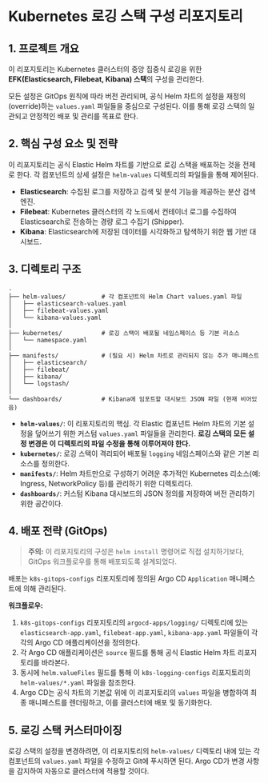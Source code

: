 # Kubernetes 로깅 스택 구성 리포지토리

## 1. 프로젝트 개요

이 리포지토리는 Kubernetes 클러스터의 중앙 집중식 로깅을 위한 **EFK(Elasticsearch, Filebeat, Kibana) 스택**의 구성을 관리한다.

모든 설정은 GitOps 원칙에 따라 버전 관리되며, 공식 Helm 차트의 설정을 재정의(override)하는 `values.yaml` 파일들을 중심으로 구성된다. 이를 통해 로깅 스택의 일관되고 안정적인 배포 및 관리를 목표로 한다.

## 2. 핵심 구성 요소 및 전략

이 리포지토리는 공식 Elastic Helm 차트를 기반으로 로깅 스택을 배포하는 것을 전제로 한다. 각 컴포넌트의 상세 설정은 `helm-values` 디렉토리의 파일들을 통해 제어된다.

-   **Elasticsearch**: 수집된 로그를 저장하고 검색 및 분석 기능을 제공하는 분산 검색 엔진.
-   **Filebeat**: Kubernetes 클러스터의 각 노드에서 컨테이너 로그를 수집하여 Elasticsearch로 전송하는 경량 로그 수집기 (Shipper).
-   **Kibana**: Elasticsearch에 저장된 데이터를 시각화하고 탐색하기 위한 웹 기반 대시보드.

## 3. 디렉토리 구조

```
.
├── helm-values/          # 각 컴포넌트의 Helm Chart values.yaml 파일
│   ├── elasticsearch-values.yaml
│   ├── filebeat-values.yaml
│   └── kibana-values.yaml
│
├── kubernetes/           # 로깅 스택이 배포될 네임스페이스 등 기본 리소스
│   └── namespace.yaml
│
├── manifests/            # (필요 시) Helm 차트로 관리되지 않는 추가 매니페스트
│   ├── elasticsearch/
│   ├── filebeat/
│   ├── kibana/
│   └── logstash/
│
└── dashboards/           # Kibana에 임포트할 대시보드 JSON 파일 (현재 비어있음)
```

-   **`helm-values/`**: 이 리포지토리의 핵심. 각 Elastic 컴포넌트 Helm 차트의 기본 설정을 덮어쓰기 위한 커스텀 `values.yaml` 파일들을 관리한다. **로깅 스택의 모든 설정 변경은 이 디렉토리의 파일 수정을 통해 이루어져야 한다.**
-   **`kubernetes/`**: 로깅 스택이 격리되어 배포될 `logging` 네임스페이스와 같은 기본 리소스를 정의한다.
-   **`manifests/`**: Helm 차트만으로 구성하기 어려운 추가적인 Kubernetes 리소스(예: Ingress, NetworkPolicy 등)를 관리하기 위한 디렉토리다.
-   **`dashboards/`**: 커스텀 Kibana 대시보드의 JSON 정의를 저장하여 버전 관리하기 위한 공간이다.

## 4. 배포 전략 (GitOps)

> **주의:** 이 리포지토리의 구성은 `helm install` 명령어로 직접 설치하기보다, GitOps 워크플로우를 통해 배포되도록 설계되었다.

배포는 `k8s-gitops-configs` 리포지토리에 정의된 Argo CD `Application` 매니페스트에 의해 관리된다.

**워크플로우:**
1.  `k8s-gitops-configs` 리포지토리의 `argocd-apps/logging/` 디렉토리에 있는 `elasticsearch-app.yaml`, `filebeat-app.yaml`, `kibana-app.yaml` 파일들이 각각의 Argo CD 애플리케이션을 정의한다.
2.  각 Argo CD 애플리케이션은 `source` 필드를 통해 공식 Elastic Helm 차트 리포지토리를 바라본다.
3.  동시에 `helm.valueFiles` 필드를 통해 이 `k8s-logging-configs` 리포지토리의 `helm-values/*.yaml` 파일을 참조한다.
4.  Argo CD는 공식 차트의 기본값 위에 이 리포지토리의 `values` 파일을 병합하여 최종 매니페스트를 렌더링하고, 이를 클러스터에 배포 및 동기화한다.

## 5. 로깅 스택 커스터마이징

로깅 스택의 설정을 변경하려면, 이 리포지토리의 `helm-values/` 디렉토리 내에 있는 각 컴포넌트의 `values.yaml` 파일을 수정하고 Git에 푸시하면 된다. Argo CD가 변경 사항을 감지하여 자동으로 클러스터에 적용할 것이다.
